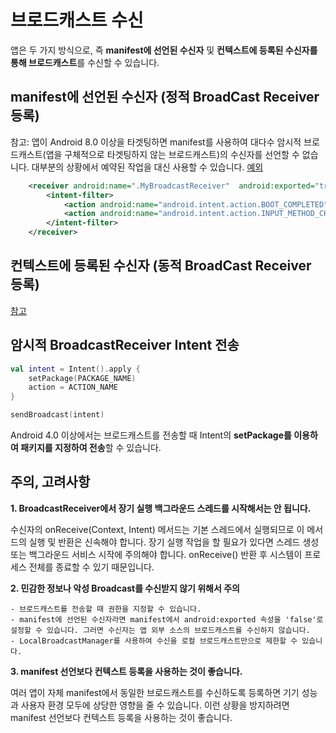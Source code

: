 # 브로드캐스트 수신
앱은 두 가지 방식으로, 즉 **manifest에 선언된 수신자** 및 **컨텍스트에 등록된 수신자를 통해 브로드캐스트**를 수신할 수 있습니다.

## manifest에 선언된 수신자 (정적 BroadCast Receiver 등록)
참고: 앱이 Android 8.0 이상을 타겟팅하면 manifest를 사용하여 대다수 암시적 브로드캐스트(앱을 구체적으로 타겟팅하지 않는 브로드캐스트)의 수신자를 선언할 수 없습니다. 대부분의 상황에서 예약된 작업을 대신 사용할 수 있습니다. [예외](https://developer.android.com/guide/components/broadcast-exceptions)

``` xml
    <receiver android:name=".MyBroadcastReceiver"  android:exported="true">
        <intent-filter>
            <action android:name="android.intent.action.BOOT_COMPLETED"/>
            <action android:name="android.intent.action.INPUT_METHOD_CHANGED" />
        </intent-filter>
    </receiver>  
```

## 컨텍스트에 등록된 수신자 (동적 BroadCast Receiver 등록)

[참고](https://developer.android.com/guide/components/broadcasts#context-registered-receivers)

## 암시적 BroadcastReceiver Intent 전송

``` kotlin
val intent = Intent().apply {
    setPackage(PACKAGE_NAME)
    action = ACTION_NAME
}

sendBroadcast(intent)
```

Android 4.0 이상에서는 브로드캐스트를 전송할 때 Intent의 **setPackage를 이용하여 패키지를 지정하여 전송**할 수 있습니다.

## 주의, 고려사항
**1. BroadcastReceiver에서 장기 실행 백그라운드 스레드를 시작해서는 안 됩니다.**

수신자의 onReceive(Context, Intent) 메서드는 기본 스레드에서 실행되므로 이 메서드의 실행 및 반환은 신속해야 합니다. 장기 실행 작업을 할 필요가 있다면 스레드 생성 또는 백그라운드 서비스 시작에 주의해야 합니다. onReceive() 반환 후 시스템이 프로세스 전체를 종료할 수 있기 때문입니다. 

**2. 민감한 정보나 악성 Broadcast를 수신받지 않기 위해서 주의**

    - 브로드캐스트를 전송할 때 권한을 지정할 수 있습니다.
    - manifest에 선언된 수신자라면 manifest에서 android:exported 속성을 'false'로 설정할 수 있습니다. 그러면 수신자는 앱 외부 소스의 브로드캐스트를 수신하지 않습니다.
    - LocalBroadcastManager를 사용하여 수신을 로컬 브로드캐스트만으로 제한할 수 있습니다.

**3. manifest 선언보다 컨텍스트 등록을 사용하는 것이 좋습니다.**

여러 앱이 자체 manifest에서 동일한 브로드캐스트를 수신하도록 등록하면 기기 성능과 사용자 환경 모두에 상당한 영향을 줄 수 있습니다. 이런 상황을 방지하려면 manifest 선언보다 컨텍스트 등록을 사용하는 것이 좋습니다.
